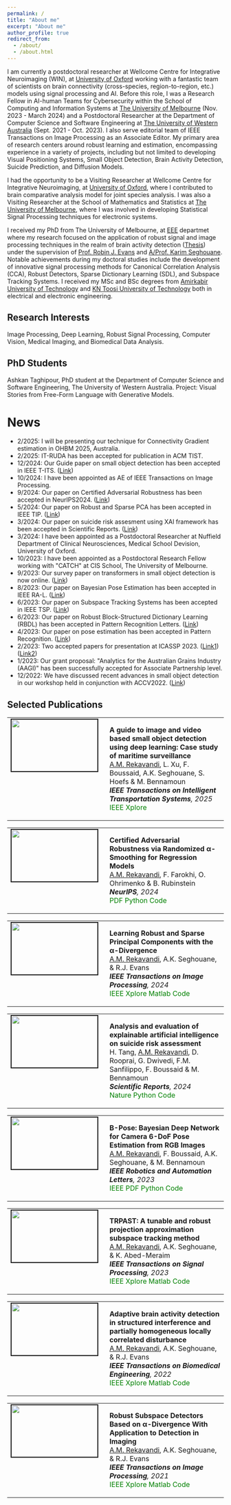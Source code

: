 ```yaml
---
permalink: /
title: "About me"
excerpt: "About me"
author_profile: true
redirect_from: 
  - /about/
  - /about.html
---
```


I am  currently a postdoctoral researcher at Wellcome Centre for Integrative Neuroimaging (WIN), at [University of Oxford](https://www.win.ox.ac.uk/) working with a fantastic team of scientists on brain connectivity (cross-species, region-to-region, etc.) models using signal processing and AI. Before this role, I was a Research Fellow in AI-human Teams for Cybersecurity within the School of Computing and Information Systems at [The University of Melbourne](https://cis.unimelb.edu.au/) (Nov. 2023 - March 2024) and a Postdoctoral Researcher at the Department of Computer Science and Software Engineering at [The University of Western Australia](https://www.uwa.edu.au/schools/physics-mathematics-computing/department-of-computer-science-and-software-engineering) (Sept. 2021 - Oct. 2023). I also serve editorial team of IEEE Transactions on Image Processing as an Associate Editor. My primary area of research centers around robust learning and estimation, encompassing experience in a variety of projects, including but not limited to developing Visual Positioning Systems, Small Object Detection, Brain Activity Detection, Suicide Prediction, and Diffusion Models. 

I had the opportunity to be a Visiting Researcher at Wellcome Centre for Integrative Neuroimaging, at [University of Oxford](https://www.win.ox.ac.uk/), where I contributed to brain comparative analysis model for joint species analysis. I was also a Visiting Researcher at the School of Mathematics and Statistics at [The University of Melbourne](https://ms.unimelb.edu.au/), where I was involved in developing Statistical Signal Processing techniques for electronic systems.

I received my PhD from The University of Melbourne, at [EEE](https://electrical.eng.unimelb.edu.au/) departmet where my research focused on the application of robust signal and image processing techniques in the realm of brain activity detection  ([Thesis](https://minerva-access.unimelb.edu.au/items/b416654e-6339-5299-93fb-98aebcb3f30f)) under the supervision of [Prof. Robin J. Evans](https://findanexpert.unimelb.edu.au/profile/14757-robin-evans) and [A/Prof. Karim Seghouane](https://findanexpert.unimelb.edu.au/profile/470194-karim-seghouane). Notable achievements during my doctoral studies include the development of innovative signal processing methods for Canonical Correlation Analysis (CCA), Robust Detectors, Sparse Dictionary Learning (SDL), and Subspace Tracking Systems.
I received my MSc and BSc degrees from [Amirkabir University of Technology](https://aut.ac.ir/en) and [KN Toosi University of Technology](https://aut.ac.ir/en) both in electrical and electronic engineering.

Research Interests
-----
Image Processing, Deep Learning, Robust Signal Processing, Computer Vision, Medical Imaging, and Biomedical Data Analysis.

PhD Students
----
Ashkan Taghipour, PhD student at the Department of Computer Science and Software
Engineering, The University of Western Australia.
Project: Visual Stories from Free-Form Language with Generative Models.


News
======
* 2/2025: I will be presenting our technique for Connectivity Gradient estimation in OHBM 2025, Australia.
* 2/2025: IT-RUDA has been accepted for publication in ACM TIST. 
* 12/2024: Our Guide paper on small object detection has been accepted in IEEE T-ITS. ([Link](https://arekavandi.github.io/publications/2015-10-01-paper-title-number-19/))
* 10/2024: I have been appointed as AE of IEEE Transactions on Image Processing.
* 9/2024: Our paper on Certified Adversarial Robustness has been accepted in NeurIPS2024. ([Link](https://arekavandi.github.io/publications/2015-10-01-paper-title-number-18/))
* 5/2024: Our paper on Robust and Sparse PCA has been accepted in IEEE TIP. ([Link](https://arekavandi.github.io/publications/2015-10-01-paper-title-number-17/))
* 3/2024: Our paper on suicide risk assesment using XAI framework has been accepted in Scientific Reports. ([Link](https://arekavandi.github.io/publications/2015-10-01-paper-title-number-16/))
* 3/2024: I have been appointed as a Postdoctoral Researcher at Nuffield Department of Clinical Neurosciences, Medical School Devision, University of Oxford.
* 10/2023: I have been appointed as a Postdoctoral Research Fellow working with "CATCH" at CIS School, The University of Melbourne.
* 9/2023: Our survey paper on transformers in small object detection is now online. ([Link](https://arxiv.org/abs/2309.04902))
* 8/2023: Our paper on Bayesian Pose Estimation has been accepted in IEEE RA-L. ([Link](https://arekavandi.github.io/publications/2015-10-01-paper-title-number-15/))
* 6/2023: Our paper on Subspace Tracking Systems has been accepted in IEEE TSP. ([Link](https://arekavandi.github.io/publications/2015-10-01-paper-title-number-14/))
* 6/2023: Our paper on Robust Block-Structured Dictionary Learning (RBDL) has been accepted in Pattern Recognition Letters. ([Link](https://arekavandi.github.io/publications/2015-10-01-paper-title-number-13/))
* 4/2023: Our paper on pose estimation has been accepted in Pattern Recognition. ([Link](https://arekavandi.github.io/publications/2015-10-01-paper-title-number-12/))
* 2/2023: Two accepted papers for presentation at ICASSP 2023. ([Link1](https://arekavandi.github.io/publications/2015-10-01-paper-title-number-11/)) ([Link2](https://arekavandi.github.io/publications/2015-10-01-paper-title-number-10/))
* 1/2023: Our grant proposal: "Analytics for the Australian Grains Industry (AAGI)" has been successfully accepted for Associate Partnership level.  
* 12/2022: We have discussed recent advances in small object detection in our workshop held in conjunction with ACCV2022. ([Link](https://sites.google.com/view/dlsod2022/home))


Selected Publications
-----
<table >
<tbody>
<tr> <td style="width:200px; height=120px; vertical-align: top;"> <img style="float: left; margin-right: 10px " src="https://arekavandi.github.io/images/SOD.JPG" width="200px" height="120px" border="2px solid #bbb"> </td>
<td style= "height=120px; vertical-align: top;"> <p>
<strong>  A guide to image and video based small object detection using deep learning: Case study of maritime surveillance </strong>  <br>  <span style="text-decoration:underline">A.M. Rekavandi</span>, L. Xu, F. Boussaid, A.K. Seghouane, S. Hoefs & M. Bennamoun <br>
<i> <strong>IEEE Transactions on Intelligent Transportation Systems</strong>, 2025 </i> <br>
<a href="https://ieeexplore.ieee.org/document/10887401" style="color: green; text-decoration: none; "><i class="fas fa-fw fa-external-link-square-alt zoom"></i>IEEE Xplore</a>  </p> </td> 
</tr>
</tbody>
</table>

<table >
<tbody>
<tr> <td style="width:200px; height=120px; vertical-align: top;"> <img style="float: left; margin-right: 10px " src="https://arekavandi.github.io/images/CER.JPG" width="200px" height="120px" border="2px solid #bbb"> </td>
<td style= "height=120px; vertical-align: top;"> <p>
<strong>  Certified Adversarial Robustness via Randomized α-Smoothing for Regression Models </strong>  <br>  <span style="text-decoration:underline">A.M. Rekavandi</span>, F. Farokhi, O. Ohrimenko & B. Rubinstein<br>
<i> <strong>NeurIPS</strong>, 2024 </i> <br>
<a href="https://openreview.net/pdf?id=jLUbLxa4XV" style="color: green; text-decoration: none; "><i class="fas fa-fw fa-file-pdf zoom"></i>PDF</a> <a href="https://github.com/arekavandi/Certified_adv_RRegression/" style="color: green; text-decoration: none; "><i class="fab fa-fw fa-github zoom"></i>Python Code</a> </p> </td> 
</tr>
</tbody>
</table>


<table >
<tbody>
<tr> <td style="width:200px; height=120px; vertical-align: top;"> <img style="float: left; margin-right: 10px " src="https://arekavandi.github.io/images/SPCA.JPG" width="200px" height="120px" border="2px solid #bbb"> </td>
<td style= "height=120px; vertical-align: top;"> <p>
<strong>  Learning Robust and Sparse Principal Components with the α-Divergence </strong>  <br>  <span style="text-decoration:underline">A.M. Rekavandi</span>, A.K. Seghouane, & R.J. Evans<br>
<i> <strong>IEEE Transactions on Image Processing</strong>, 2024 </i> <br>
<a href="https://ieeexplore.ieee.org/document/10539627" style="color: green; text-decoration: none; "><i class="fas fa-fw fa-external-link-square-alt zoom"></i>IEEE Xplore</a>  <a href="https://github.com/arekavandi/Robust_PCA" style="color: green; text-decoration: none; "><i class="fab fa-fw fa-github zoom"></i>Matlab Code</a> </p> </td> 
</tr>
</tbody>
</table>


<table >
<tbody>
<tr> <td style="width:200px; height=120px; vertical-align: top;"> <img style="float: left; margin-right: 10px " src="https://arekavandi.github.io/images/suicide.JPG" width="200px" height="120px" border="2px solid #bbb"> </td>
<td style= "height=120px; vertical-align: top;"> <p>
<strong> Analysis and evaluation of explainable artificial intelligence on suicide risk assessment </strong>  <br> H. Tang, <span style="text-decoration:underline">A.M. Rekavandi</span>, D. Rooprai, G. Dwivedi, F.M. Sanfilippo, F. Boussaid & M. Bennamoun<br>
<i> <strong>Scientific Reports</strong>, 2024 </i> <br>
<a href="https://www.nature.com/articles/s41598-024-53426-0" style="color: green; text-decoration: none; "><i class="fas fa-fw fa-external-link-square-alt zoom"></i>Nature</a> <a href="https://github.com/arekavandi/XAI_Suicide" style="color: green; text-decoration: none; "><i class="fab fa-fw fa-github zoom"></i>Python Code</a> </p> </td> 
</tr>
</tbody>
</table>

<table >
<tbody>
<tr> <td style="width:200px; height=120px; vertical-align: top;"> <img style="float: left; margin-right: 10px " src="https://arekavandi.github.io/images/BPOSE.JPG" width="200px" height="120px" border="2px solid #bbb"> </td>
<td style= "height=120px; vertical-align: top;"> <p>
<strong> B-Pose: Bayesian Deep Network for Camera 6-DoF Pose Estimation from RGB Images </strong>  <br> <span style="text-decoration:underline">A.M. Rekavandi</span>, F. Boussaid, A.K. Seghouane, & M. Bennamoun<br>
<i> <strong>IEEE Robotics and Automation Letters</strong>, 2023 </i> <br>
<a href="https://ieeexplore.ieee.org/abstract/document/10242363" style="color: green; text-decoration: none; "><i class="fas fa-fw fa-external-link-square-alt zoom"></i>IEEE</a>
<a href="https://www.techrxiv.org/doi/full/10.36227/techrxiv.21951398.v1" style="color: green; text-decoration: none; "><i class="fas fa-fw fa-file-pdf zoom"></i>PDF</a> <a href="https://github.com/arekavandi/BPose" style="color: green; text-decoration: none; "><i class="fab fa-fw fa-github zoom"></i>Python Code</a> </p> </td> 
</tr>
</tbody>
</table>


<table >
<tbody>
<tr> <td style="width:200px; height=120px; vertical-align: top;"> <img style="float: left; margin-right: 10px " src="https://arekavandi.github.io/images/RST.JPG" width="200px" height="120px" border="2px solid #bbb"> </td>
<td style= "height=120px; vertical-align: top;"> <p>
<strong>  TRPAST: A tunable and robust projection approximation subspace tracking method </strong>  <br>  <span style="text-decoration:underline">A.M. Rekavandi</span>, A.K. Seghouane, & K. Abed-Meraim<br>
<i> <strong>IEEE Transactions on Signal Processing</strong>, 2023 </i> <br>
<a href="https://ieeexplore.ieee.org/abstract/document/10164018" style="color: green; text-decoration: none; "><i class="fas fa-fw fa-external-link-square-alt zoom"></i>IEEE Xplore</a>  <a href="https://github.com/arekavandi/TRPAST" style="color: green; text-decoration: none; "><i class="fab fa-fw fa-github zoom"></i>Matlab Code</a> </p> </td> 
</tr>
</tbody>
</table>


<table >
<tbody>
<tr> <td style="width:200px; height=120px; vertical-align: top;"> <img style="float: left; margin-right: 10px " src="https://arekavandi.github.io/images/Banded.JPG" width="200px" height="120px" border="2px solid #bbb"> </td>
<td style= "height=120px; vertical-align: top;"> <p>
<strong>  Adaptive brain activity detection in structured interference and partially homogeneous locally correlated disturbance </strong>  <br>  <span style="text-decoration:underline">A.M. Rekavandi</span>, A.K. Seghouane, & R.J. Evans<br>
<i> <strong>IEEE Transactions on Biomedical Engineering</strong>, 2022 </i> <br>
<a href="https://ieeexplore.ieee.org/abstract/document/9740406" style="color: green; text-decoration: none; "><i class="fas fa-fw fa-external-link-square-alt zoom"></i>IEEE Xplore</a>  <a href="https://github.com/arekavandi/Banded_Detection" style="color: green; text-decoration: none; "><i class="fab fa-fw fa-github zoom"></i>Matlab Code</a> </p> </td> 
</tr>
</tbody>
</table>


<table >
<tbody>
<tr> <td style="width:200px; height=120px; vertical-align: top;"> <img style="float: left; margin-right: 10px " src="https://arekavandi.github.io/images/RSD.JPG" width="200px" height="120px" border="2px solid #bbb"> </td>
<td style= "height=120px; vertical-align: top;"> <p>
<strong>  Robust Subspace Detectors Based on α-Divergence With Application to Detection in Imaging </strong>  <br>  <span style="text-decoration:underline">A.M. Rekavandi</span>, A.K. Seghouane, & R.J. Evans<br>
<i> <strong>IEEE Transactions on Image Processing</strong>, 2021 </i> <br>
<a href="https://ieeexplore.ieee.org/abstract/document/9426446" style="color: green; text-decoration: none; "><i class="fas fa-fw fa-external-link-square-alt zoom"></i>IEEE Xplore</a>  <a href="https://github.com/arekavandi/Robust_Subspace_Detector" style="color: green; text-decoration: none; "><i class="fab fa-fw fa-github zoom"></i>Matlab Code</a> </p> </td> 
</tr>
</tbody>
</table>


